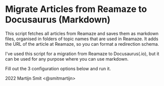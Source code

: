 # Migrate Articles from Reamaze to Docusaurus (Markdown)

This script fetches all articles from Reamaze and saves them as markdown files, organised in folders of topic names that are used in Reamaze. It adds the URL of the article at Reamaze, so you can format a redirection schema.

I've used this script for a migration from Reamaze to Docusaurus(.io), but it can be used for any purpose where you can use markdown.

Fill out the 3 configuration options below and run it.

2022 Martijn Smit <@smitmartijn>